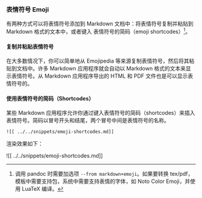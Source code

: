 ### 表情符号 Emoji

有两种方式可以将表情符号添加到 Markdown 文档中：将表情符号复制并粘贴到 Markdown 格式的文本中，或者键入 表情符号的简码（emoji shortcodes）[^pandoc-emoji]。

[^pandoc-emoji]: 调用 pandoc 时需要加选项 `--from markdown+emoji`。如果要转换 tex/pdf，模板中需要支持包，系统中需要支持表情的字体，如 Noto Color Emoji，并使用 LuaTeX 编译。

#### 复制并粘贴表情符号

在大多数情况下，你可以简单地从 Emojipedia 等来源复制表情符号，然后将其粘贴到文档中。许多 Markdown 应用程序就会自动以 Markdown 格式的文本来显示表情符号。从 Markdown 应用程序导出的 HTML 和 PDF 文件也是可以显示表情符号的。

#### 使用表情符号的简码（Shortcodes）

某些 Markdown 应用程序允许你通过键入表情符号的简码（shortcodes）来插入表情符号。简码以冒号开头和结尾，两个冒号中间是表情符号的名称。

```
![[ ../../snippets/emoji-shortcodes.md]]
```

渲染效果如下：

![[ ../../snippets/emoji-shortcodes.md]]